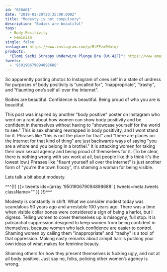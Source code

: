 ```yaml
---
id: "056A61"
date: "2019-01-29T20:35:00.000Z"
title: "Modesty is not compulsory"
description: "Bodies are beautiful"
tags:
  - Body Positivity
  - Feminism
single: false
instagram: https://www.instagram.com/p/BtPPzx9Hotq/
products:
  "Elomi Sachi Strappy Underwire Plunge Bra (UK 42F)": https://www.amazon.com/exec/obidos/ASIN/B0719JSYJD/curvyandtrans-20
tweets:
  - '950190679094898688'
---
```

So apparently posting photos to Instagram of ones self in a state of undress for purposes of body positivity is “uncalled for”, “inappropriate”, “trashy”, and “flaunting one’s self all over the Internet".

Bodies are beautiful. Confidence is beautiful. Being proud of who you are is beautiful.

This post was inspired by another "body positive" poster on Instagram who went on a rant about how women can show body positivity and be confident in themselves without having to "showcase yourself for the world to see." This is sex shaming rewrapped in body positivity, and I wont stand for it. Phrases like "this is not the place for that" and "there are places on the Internet for that kind of thing" are just backwards ways of saying "you are a whore and you belong in a brothel." It is attacking women for taking their own sexual agency and being proud of themselves for it. (To be clear, there is nothing wrong with sex work at all, but people like this think it's the lowest low.) Phrases like "flaunt yourself all over the internet" is just another form of "you're the town floozy", it's shaming a woman for being visible.

Lets talk a bit about modesty.

^^^<!--[-->{!{ {{> tweets ids=(array
  '950190679094898688'
) tweets=meta.tweets className="" }} }!}<!--]-->^^^

Modesty is constantly in shift. What we consider modest today was scandalous 50 years ago and arrestable 100 years ago. There was a time when visible collar bones were considered a sign of being a harlot, but I digress. Telling women to cover themselves up is misogyny, full stop. It is patriarchal suppression designed to keep women from being confident in themselves, because women who lack confidence are easier to control. Shaming women by calling them "inappropriate" and "trashy" is a tool of that oppression. Making nasty remarks about armpit hair is pushing your own ideas of what makes for feminine beauty.

Shaming others for how they present themselves is fucking ugly, and not at all body positive. Just say no, folks, policing other women’s agency is wrong.
